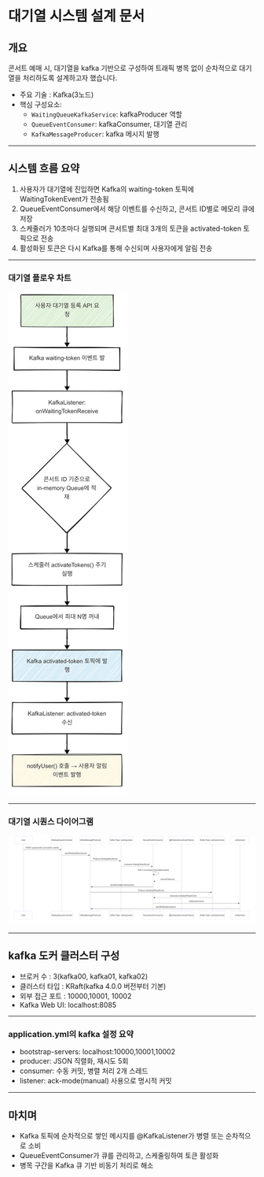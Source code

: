 # 대기열 시스템 설계 문서
## 개요
 콘서트 예매 시, 대기열을 kafka 기반으로 구성하여 트래픽 병목 없이 순차적으로 대기열을 처리하도록 설계하고자 했습니다.
 - 주요 기술 : Kafka(3노드)
 - 핵심 구성요소:
   - `WaitingQueueKafkaService`: kafkaProducer 역할
   - `QueueEventConsumer`: kafkaConsumer, 대기열 관리
   - `KafkaMessageProducer`: kafka 메시지 발행
---
## 시스템 흐름 요약
1. 사용자가 대기열에 진입하면 Kafka의 waiting-token 토픽에 WaitingTokenEvent가 전송됨
2. QueueEventConsumer에서 해당 이벤트를 수신하고, 콘서트 ID별로 메모리 큐에 저장
3. 스케줄러가 10초마다 실행되며 콘서트별 최대 3개의 토큰을 activated-token 토픽으로 전송
4. 활성화된 토큰은 다시 Kafka를 통해 수신되며 사용자에게 알림 전송

---
### 대기열 플로우 차트
![카프카_대기열_플로우차트](./images/flowchart_waiting_queue.png)

---

### 대기열 시퀀스 다이어그램
![카프카_대기열_시퀀스다이어그램](./images/sequenceDiagram/sequenceDiagram_kafka.png)

---

## kafka 도커 클러스터 구성
- 브로커 수 : 3(kafka00, kafka01, kafka02)
- 클러스터 타입 : KRaft(kafka 4.0.0 버전부터 기본)
- 외부 접근 포트 : 10000,10001, 10002
- Kafka Web UI: localhost:8085

---
### application.yml의 kafka 설정 요약
- bootstrap-servers: localhost:10000,10001,10002
- producer: JSON 직렬화, 재시도 5회
- consumer: 수동 커밋, 병렬 처리 2개 스레드
- listener: ack-mode(manual) 사용으로 명시적 커밋

---
## 마치며
- Kafka 토픽에 순차적으로 쌓인 메시지를 @KafkaListener가 병렬 또는 순차적으로 소비
- QueueEventConsumer가 큐를 관리하고, 스케줄링하여 토큰 활성화
- 병목 구간을 Kafka 큐 기반 비동기 처리로 해소